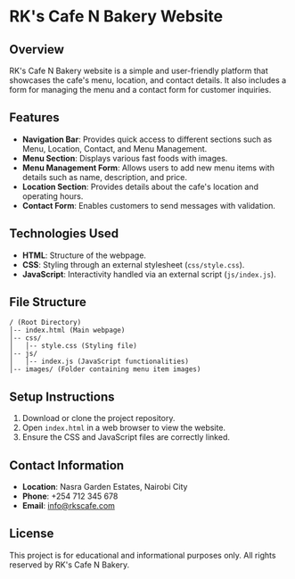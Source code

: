 

# RK's Cafe N Bakery Website

## Overview
RK's Cafe N Bakery website is a simple and user-friendly platform that showcases the cafe's menu, location, and contact details. It also includes a form for managing the menu and a contact form for customer inquiries.

## Features
- **Navigation Bar**: Provides quick access to different sections such as Menu, Location, Contact, and Menu Management.
- **Menu Section**: Displays various fast foods with images.
- **Menu Management Form**: Allows users to add new menu items with details such as name, description, and price.
- **Location Section**: Provides details about the cafe's location and operating hours.
- **Contact Form**: Enables customers to send messages with validation.

## Technologies Used
- **HTML**: Structure of the webpage.
- **CSS**: Styling through an external stylesheet (`css/style.css`).
- **JavaScript**: Interactivity handled via an external script (`js/index.js`).

## File Structure
```
/ (Root Directory)
│-- index.html (Main webpage)
│-- css/
│   │-- style.css (Styling file)
│-- js/
│   │-- index.js (JavaScript functionalities)
│-- images/ (Folder containing menu item images)
```

## Setup Instructions
1. Download or clone the project repository.
2. Open `index.html` in a web browser to view the website.
3. Ensure the CSS and JavaScript files are correctly linked.

## Contact Information
- **Location**: Nasra Garden Estates, Nairobi City
- **Phone**: +254 712 345 678
- **Email**: info@rkscafe.com

## License
This project is for educational and informational purposes only. All rights reserved by RK's Cafe N Bakery.


